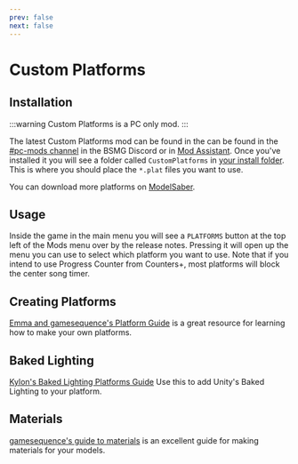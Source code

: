 ```yaml
---
prev: false
next: false
---
```


# Custom Platforms

## Installation

:::warning
Custom Platforms is a PC only mod.
:::

The latest Custom Platforms mod can be found in the can be found in the [#pc-mods channel](https://discord.gg/beatsabermods)
in the BSMG Discord or in [Mod Assistant](https://github.com/Assistant/ModAssistant). Once you've installed it you will
see a folder called `CustomPlatforms` in [your install folder](/faq/install-folder.md). This is where you should place
the `*.plat` files you want to use.

You can download more platforms on [ModelSaber](https://modelsaber.com/Platforms/).

## Usage

Inside the game in the main menu you will see a `PLATFORMS` button at the top left of the Mods menu over by the release notes.
Pressing it will open up the menu you can use to select which platform you want to use. Note that if you intend to use
Progress Counter from Counters+, most platforms will block the center song timer.

## Creating Platforms

[Emma and gamesequence's Platform Guide](./platforms-guide.md) is a great resource for learning how to make your own platforms.

## Baked Lighting

[Kylon's Baked Lighting Platforms Guide](./baked-lighting-platforms-guide.md)
Use this to add Unity's Baked Lighting to your platform.

## Materials

[gamesequence's guide to materials](./materials-guide.md) is an excellent guide for making materials for your
models.
